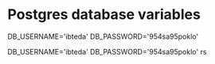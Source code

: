 # Postgres database variables
DB_USERNAME='ibteda'
DB_PASSWORD='954sa95poklo'


DB_USERNAME='ibteda' DB_PASSWORD='954sa95poklo' rs
